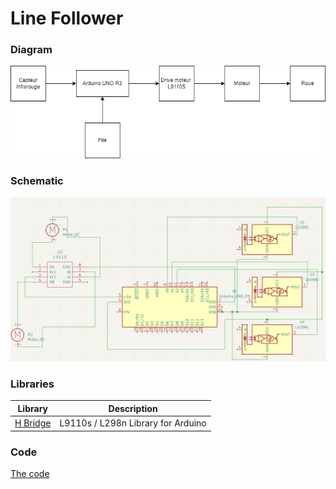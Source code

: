 #  Line Follower

### Diagram

![Diagram](Robot-ligne.png)

### Schematic

![Schematic](Schema-robot.png)

### Libraries

| Library | Description |
|---------|-------------|
| [H Bridge](https://github.com/FalconLee1011/L9110s-Library-for-Arduino) | L9110s / L298n Library for Arduino  |

### Code

[The code](code_robot.ino)


